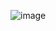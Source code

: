 ![image](https://github.com/Ireal-ai/SQLAcademyTaskSolution/assets/82309024/9891e341-cc57-4bc3-a5c1-651f162b126f)
